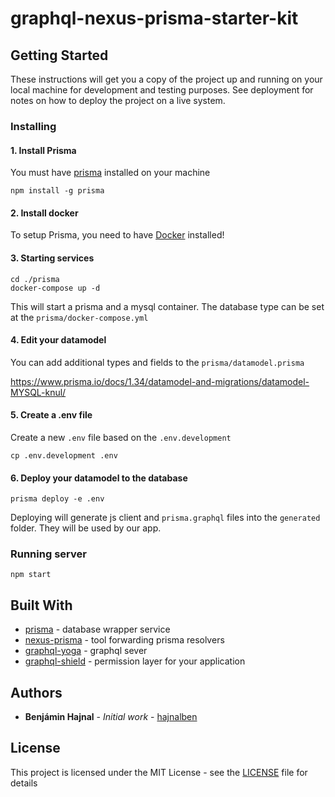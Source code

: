 # graphql-nexus-prisma-starter-kit

## Getting Started

These instructions will get you a copy of the project up and running on your local machine for development and testing purposes. See deployment for notes on how to deploy the project on a live system.

### Installing

#### 1. Install Prisma

You must have [prisma](https://github.com/prisma/prisma) installed on your machine

```
npm install -g prisma
```

#### 2. Install docker

To setup Prisma, you need to have [Docker](https://www.docker.com) installed!

#### 3. Starting services

```
cd ./prisma
docker-compose up -d
```

This will start a prisma and a mysql container.
The database type can be set at the `prisma/docker-compose.yml`

#### 4. Edit your datamodel

You can add additional types and fields to the `prisma/datamodel.prisma`

https://www.prisma.io/docs/1.34/datamodel-and-migrations/datamodel-MYSQL-knul/

#### 5. Create a .env file

Create a new `.env` file based on the `.env.development`

```
cp .env.development .env
```

#### 6. Deploy your datamodel to the database

```
prisma deploy -e .env
```

Deploying will generate js client and `prisma.graphql` files into the `generated` folder.
They will be used by our app.

### Running server

```
npm start
```

## Built With

* [prisma](https://github.com/prisma/prisma) - database wrapper service
* [nexus-prisma](https://github.com/prisma/nexus-prisma) - tool forwarding prisma resolvers
* [graphql-yoga](https://github.com/prisma/graphql-yoga) - graphql sever
* [graphql-shield](https://github.com/maticzav/graphql-shield) - permission layer for your application


## Authors

* **Benjámin Hajnal** - *Initial work* - [hajnalben](https://github.com/hajnalben)

## License

This project is licensed under the MIT License - see the [LICENSE](LICENSE) file for details
